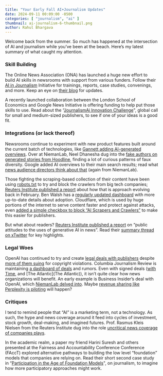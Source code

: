 ```yaml
---
title: "Your Early Fall AI+Journalism Updates"
date: 2024-09-11 00:09:00 -0500
categories: [ "journalism", "ai" ]
thumbnail: ai-journalism-6-thumbnail.png
author: Rahul Bhargava
---
```


Welcome back from the summer. So much has happened at the intersection of AI and journalism while you’ve been at the beach. Here’s my latest summary of what caught my attention.

### Skill Building

The Online News Association (ONA) has launched a huge new effort to build AI skills in newsrooms with support from various funders. Follow their [AI in Journalism](https://journalists.org/programs/ai-in-journalism-initiative/) Initiative for trainings, reports, case studies, convenings, and more. Keep an eye on [their blog](https://journalists.org/ai-in-journalism-initiative/) for updates.

A recently launched collaboration between the London School of Economics and Google News Initiative is offering funding to help put those skills to use. Read about the “[JournalismAi Innovation Challenge](https://www.journalismai.info/programmes/innovation)", global call for small and medium-sized publishers, to see if one of your ideas is a good fit.

### Integrations (or lack thereof)

Newsrooms continue to experiment with new product features built around the current batch of technologies, like [Gannett adding AI-generated overviews](https://www.theverge.com/2024/5/16/24158531/gannett-ai-generated-overviews-usa-today-memo). Over at NiemanLab, Neel Dhanesha dug into the [fake authors on generated stories from Hoodline](https://www.niemanlab.org/2024/06/whats-in-a-byline-for-hoodlines-ai-generated-local-news-everything-and-nothing/), finding a lot of curious patterns of faux diversity. Google added AI overviews to their main search results; read what [news audience directors think about that](https://www.niemanlab.org/2024/08/how-7-news-audience-directors-are-thinking-about-responding-to-googles-ai-overviews/) (again from NiemanLab).

Those fighting the scraping-based collection of their content have been using [robots.txt](https://en.wikipedia.org/wiki/Robots.txt) to try and block the crawlers from big tech companies; [Reuters Institute published a report](https://reutersinstitute.politics.ox.ac.uk/how-many-news-websites-block-ai-crawlers) about how that is approach evolving back in February. Ben Walsh has a [regularly updated dashboard](https://palewi.re/docs/news-homepages/openai-gptbot-robotstxt.html) with more up-to-date details about adoption. Cloudflare, which is used by huge portions of the internet to serve content faster and protect against attacks, even [added a simple checkbox to block “AI Scrapers and Crawlers”](https://blog.cloudflare.com/declaring-your-aindependence-block-ai-bots-scrapers-and-crawlers-with-a-single-click/) to make this easier for publishers.

But what about readers? [Reuters Institute published a report](https://t.co/VSw1LQKuVd) on “public attitudes to the uses of generative AI in news”. Read their [summary thread on xTwitter](https://x.com/risj_oxford/status/1813105582062076211) for key highlights.

### Legal Woes

OpenAI has continued to try and create [legal deals with publishers](https://www.cjr.org/tow_center/licensing-deals-litigation-raise-raft-of-familiar-questions-in-fraught-world-of-platforms-and-publishers.php) despite [more of them suing](https://www.axios.com/2024/04/30/microsoft-openai-lawsuit-copyright-newspapers-alden-global) for copyright violations. Columbia Journalism Review is maintaining [a dashboard of deals](https://petebrown.quarto.pub/pnp-ai-partnerships/) and rumors. Even with signed deals ([with Time](https://openai.com/index/strategic-content-partnership-with-time/), and [The Atlantic](The Atlantic)), it isn’t quite clear how news organizations will benefit. An early example is Business Insider’s deal with OpenAI, which [NiemanLab delved into](https://www.niemanlab.org/2024/06/insider-union-chatgpt-hallucinating-links-business-insider-articles-openai-deal/). Maybe [revenue sharing like Perplexity is piloting](https://www.niemanlab.org/2024/07/perplexity-ai-search-engine-launches-revenue-sharing-with-six-news-publishers/) will happen?

### Critiques

I tend to remind people that “AI” is a marketing term, not a technology. As such, the hype and news coverage around it feed into cycles of investment, stock growth, deal-making, and imagined futures. Prof. Rasmus Kleis Nielsen from the Reuters Institute dug into the role [uncritical news coverage of companies plays](https://reutersinstitute.politics.ox.ac.uk/news/how-news-coverage-often-uncritical-helps-build-ai-hype).

In the academic realm, a paper my friend Harini Suresh and others presented at the Fairness and Accountability Conference Conference (FAccT) explored alternative pathways to building the low level “foundation” models that companies are relying on. Read their short second case study in “[Participation in the Age of Foundation Models](https://arxiv.org/pdf/2405.19479)", on journalism, to imagine how more participatory approaches might work.
